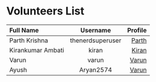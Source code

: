# Volunteers List


| Full Name          | Username         | Profile             |
| :----------------  | :--------------: | ------------------: |
| Parth Krishna      | thenerdsuperuser | [Parth](2020/parth.md) |
| Kirankumar Ambati     | kiran | [Kiran](2020/kirankumar.md) |
| Varun     | varun | [Varun](2020/varun.md) |
| Ayush     | Aryan2574 | [Varun](2020/varun.md) |
